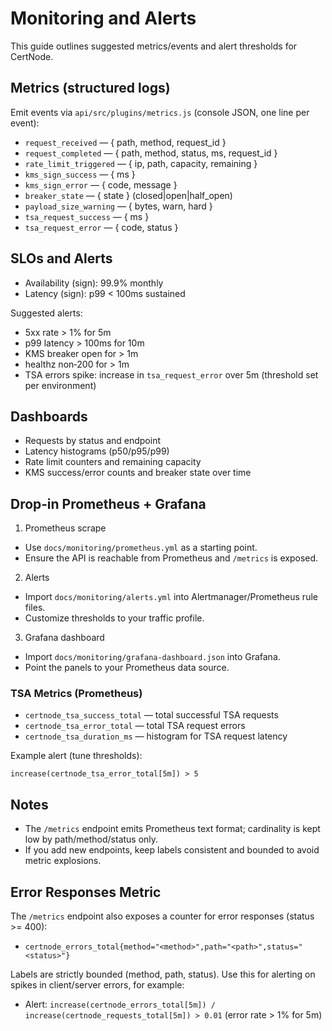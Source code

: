 # Monitoring and Alerts

This guide outlines suggested metrics/events and alert thresholds for CertNode.

## Metrics (structured logs)

Emit events via `api/src/plugins/metrics.js` (console JSON, one line per event):

- `request_received` — { path, method, request_id }
- `request_completed` — { path, method, status, ms, request_id }
- `rate_limit_triggered` — { ip, path, capacity, remaining }
- `kms_sign_success` — { ms }
- `kms_sign_error` — { code, message }
- `breaker_state` — { state } (closed|open|half_open)
- `payload_size_warning` — { bytes, warn, hard }
- `tsa_request_success` — { ms }
- `tsa_request_error` — { code, status }

## SLOs and Alerts

- Availability (sign): 99.9% monthly
- Latency (sign): p99 < 100ms sustained

Suggested alerts:
- 5xx rate > 1% for 5m
- p99 latency > 100ms for 10m
- KMS breaker open for > 1m
- healthz non‑200 for > 1m
- TSA errors spike: increase in `tsa_request_error` over 5m (threshold set per environment)

## Dashboards

- Requests by status and endpoint
- Latency histograms (p50/p95/p99)
- Rate limit counters and remaining capacity
- KMS success/error counts and breaker state over time

## Drop‑in Prometheus + Grafana

1) Prometheus scrape
- Use `docs/monitoring/prometheus.yml` as a starting point.
- Ensure the API is reachable from Prometheus and `/metrics` is exposed.

2) Alerts
- Import `docs/monitoring/alerts.yml` into Alertmanager/Prometheus rule files.
- Customize thresholds to your traffic profile.

3) Grafana dashboard
- Import `docs/monitoring/grafana-dashboard.json` into Grafana.
- Point the panels to your Prometheus data source.

### TSA Metrics (Prometheus)

- `certnode_tsa_success_total` — total successful TSA requests
- `certnode_tsa_error_total` — total TSA request errors
- `certnode_tsa_duration_ms` — histogram for TSA request latency

Example alert (tune thresholds):

```
increase(certnode_tsa_error_total[5m]) > 5
```

## Notes
- The `/metrics` endpoint emits Prometheus text format; cardinality is kept low by path/method/status only.
- If you add new endpoints, keep labels consistent and bounded to avoid metric explosions.

## Error Responses Metric

The `/metrics` endpoint also exposes a counter for error responses (status >= 400):

- `certnode_errors_total{method="<method>",path="<path>",status="<status>"}`

Labels are strictly bounded (method, path, status). Use this for alerting on spikes in client/server errors, for example:

- Alert: `increase(certnode_errors_total[5m]) / increase(certnode_requests_total[5m]) > 0.01` (error rate > 1% for 5m)

